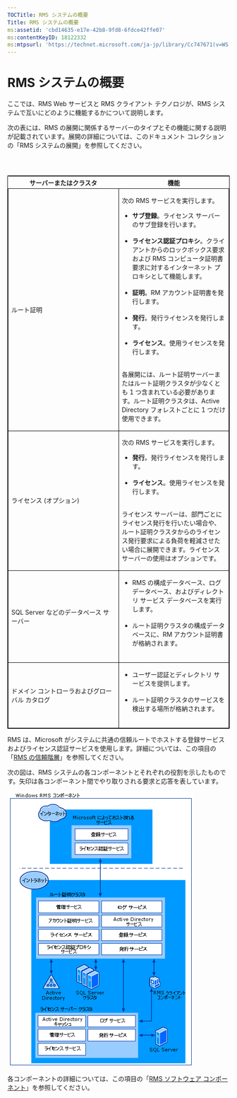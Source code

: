 ```yaml
---
TOCTitle: RMS システムの概要
Title: RMS システムの概要
ms:assetid: 'cbd14635-e17e-42b8-9fd8-6fdce42ffe07'
ms:contentKeyID: 18122332
ms:mtpsurl: 'https://technet.microsoft.com/ja-jp/library/Cc747671(v=WS.10)'
---
```


RMS システムの概要
==================

ここでは、RMS Web サービスと RMS クライアント テクノロジが、RMS システムで互いにどのように機能するかについて説明します。

次の表には、RMS の展開に関係するサーバーのタイプとその機能に関する説明が記載されています。展開の詳細については、このドキュメント コレクションの「RMS システムの展開」を参照してください。

###  

<p> </p>
<table style="border:1px solid black;">
<colgroup>
<col width="50%" />
<col width="50%" />
</colgroup>
<thead>
<tr class="header">
<th>サーバーまたはクラスタ</th>
<th>機能</th>
</tr>
</thead>
<tbody>
<tr class="odd">
<td style="border:1px solid black;"><p>ルート証明</p></td>
<td style="border:1px solid black;"><p>次の RMS サービスを実行します。</p>
<ul>  
<li><strong>サブ登録</strong>。ライセンス サーバーのサブ登録を行います。<br />  
<br />  
</li>  
<li><strong>ライセンス認証プロキシ</strong>。クライアントからのロックボックス要求および RMS コンピュータ証明書要求に対するインターネット プロキシとして機能します。<br />  
<br />  
</li>  
<li><strong>証明</strong>。RM アカウント証明書を発行します。<br />  
<br />  
</li>  
<li><strong>発行</strong>。発行ライセンスを発行します。<br />  
<br />  
</li>  
<li><strong>ライセンス</strong>。使用ライセンスを発行します。<br />  
<br />  
</li>  
</ul>
<p>各展開には、ルート証明サーバーまたはルート証明クラスタが少なくとも 1 つ含まれている必要があります。ルート証明クラスタは、Active Directory フォレストごとに 1 つだけ使用できます。</p></td>
</tr>
<tr class="even">
<td style="border:1px solid black;"><p>ライセンス (オプション)</p></td>
<td style="border:1px solid black;"><p>次の RMS サービスを実行します。</p>
<ul>  
<li><strong>発行</strong>。発行ライセンスを発行します。<br />  
<br />  
</li>  
<li><strong>ライセンス</strong>。使用ライセンスを発行します。<br />  
<br />  
</li>  
</ul>
<p>ライセンス サーバーは、部門ごとにライセンス発行を行いたい場合や、ルート証明クラスタからのライセンス発行要求による負荷を軽減させたい場合に展開できます。ライセンス サーバーの使用はオプションです。</p></td>
</tr>
<tr class="odd">
<td style="border:1px solid black;"><p>SQL Server などのデータベース サーバー</p></td>
<td style="border:1px solid black;"><ul>
<li>RMS の構成データベース、ログ データベース、およびディレクトリ サービス データベースを実行します。<br />  
<br />  
</li>  
<li>ルート証明クラスタの構成データベースに、RM アカウント証明書が格納されます。<br />  
<br />  
</li>
</ul></td>
</tr>
<tr class="even">
<td style="border:1px solid black;"><p>ドメイン コントローラおよびグローバル カタログ</p></td>
<td style="border:1px solid black;"><ul>
<li>ユーザー認証とディレクトリ サービスを提供します。<br />  
<br />  
</li>  
<li>ルート証明クラスタのサービスを検出する場所が格納されます。<br />  
<br />  
</li>
</ul></td>
</tr>
</tbody>
</table>
<p> </p>

RMS は、Microsoft がシステムに共通の信頼ルートでホストする登録サービスおよびライセンス認証サービスを使用します。詳細については、この項目の「[RMS の信頼階層](https://technet.microsoft.com/2d44182f-a653-4383-aba1-dade53f7cf9a)」を参照してください。

次の図は、RMS システムの各コンポーネントとそれぞれの役割を示したものです。矢印は各コンポーネント間でやり取りされる要求と応答を表しています。

![](images/Cc747671.29138741-d45c-459b-8ead-b9bc3f708dd5(WS.10).gif)

各コンポーネントの詳細については、この項目の「[RMS ソフトウェア コンポーネント](https://technet.microsoft.com/e38a840e-f390-48fd-8354-50108a64f5ca)」を参照してください。
